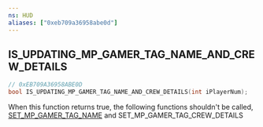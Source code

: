 ```yaml
---
ns: HUD
aliases: ["0xeb709a36958abe0d"]
---
```

## IS_UPDATING_MP_GAMER_TAG_NAME_AND_CREW_DETAILS

```c
// 0xEB709A36958ABE0D
bool IS_UPDATING_MP_GAMER_TAG_NAME_AND_CREW_DETAILS(int iPlayerNum);
```

When this function returns true, the following functions shouldn't be called, [SET_MP_GAMER_TAG_NAME](#_0xDEA2B8283BAA3944) and SET_MP_GAMER_TAG_CREW_DETAILS

